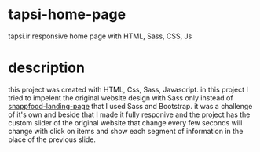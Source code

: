 # tapsi-home-page
tapsi.ir responsive home page with HTML, Sass, CSS, Js

# description 
this project was created with HTML, Css, Sass, Javascript. in this project I tried to impelent the original website design with Sass only instead of
[snappfood-landing-page](https://github.com/mahan-nezafat/snappfood-landing-page) that I used Sass and Bootstrap. it was a challenge of it's own
and beside that I made it fully responive and the project has the custom slider of the original website that change every few seconds will change with
click on items and show each segment of information in the place of the previous slide.
